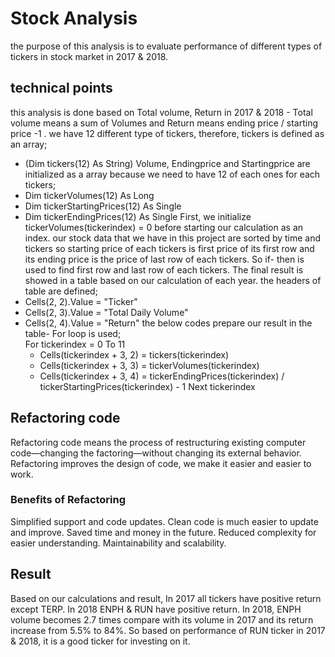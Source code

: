 # Stock Analysis
the purpose of this analysis is to evaluate performance of different types of tickers in stock market in 2017 & 2018.
## technical points
this analysis is done based on Total volume, Return in 2017 & 2018 - Total volume means a sum of Volumes and Return means ending price / starting price -1 .
we have 12 different type of tickers,  therefore,  tickers is defined as an array; 
 - (Dim tickers(12) As String)
Volume, Endingprice and Startingprice are initialized as a array because we need to have 12 of each ones for each tickers;
 - Dim tickerVolumes(12) As Long
 - Dim tickerStartingPrices(12) As Single
 - Dim tickerEndingPrices(12) As Single
First, we initialize tickerVolumes(tickerindex) = 0 before starting our calculation as an index.
our stock data that we have in this project are sorted by time and tickers so starting price of each tickers is first price of its first row and its ending price is the price of last row of each tickers. So if- then is used to find first row and last row of each tickers.
The final result is showed in a table based on our calculation of each year. the headers of table are defined; 		 
 - Cells(2, 2).Value = "Ticker"
 - Cells(2, 3).Value = "Total Daily Volume"
 - Cells(2, 4).Value = "Return"
the below codes prepare our result in the table- For loop is used;		
 For tickerindex = 0 To 11
   - Cells(tickerindex + 3, 2) = tickers(tickerindex)
   - Cells(tickerindex + 3, 3) = tickerVolumes(tickerindex)
   - Cells(tickerindex + 3, 4) = tickerEndingPrices(tickerindex) / tickerStartingPrices(tickerindex) - 1
 Next tickerindex
## Refactoring code
Refactoring code means the process of restructuring existing computer code—changing the factoring—without changing its external behavior. Refactoring improves the design of code, we make it easier and easier to work.
### Benefits of Refactoring 
Simplified support and code updates. Clean code is much easier to update and improve.
 Saved time and money in the future. 
Reduced complexity for easier understanding.
Maintainability and scalability.

## Result
Based on our calculations and result, In 2017 all tickers have positive return except TERP. In 2018 ENPH & RUN have positive return. In 2018, ENPH volume becomes 2.7 times compare with its volume in 2017 and its return increase from 5.5% to 84%. So based on performance of RUN ticker in 2017 & 2018, it is a good ticker for investing on it.



